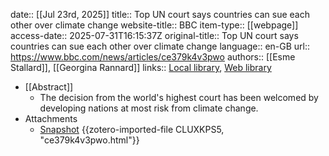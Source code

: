 date:: [[Jul 23rd, 2025]]
title:: Top UN court says countries can sue each other over climate change
website-title:: BBC
item-type:: [[webpage]]
access-date:: 2025-07-31T16:15:37Z
original-title:: Top UN court says countries can sue each other over climate change
language:: en-GB
url:: https://www.bbc.com/news/articles/ce379k4v3pwo
authors:: [[Esme Stallard]], [[Georgina Rannard]]
links:: [Local library](zotero://select/library/items/URGFV9QH), [Web library](https://www.zotero.org/users/46463/items/URGFV9QH)

- [[Abstract]]
	- The decision from the world's highest court has been welcomed by developing nations at most risk from climate change.
- Attachments
	- [Snapshot](https://www.bbc.com/news/articles/ce379k4v3pwo) {{zotero-imported-file CLUXKPS5, "ce379k4v3pwo.html"}}
